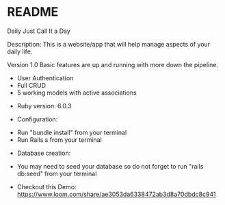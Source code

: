 # README

Daily 
Just Call It a Day

Description:
This is a website/app that will help manage aspects of your daily life.

Version 1.0 Basic features are up and running with more down the pipeline.
- User Authentication
- Full CRUD
- 5 working models with active associations

* Ruby version: 6.0.3

* Configuration: 
- Run "bundle install" from your terminal
- Run Rails s from your terminal
  

* Database creation:
- You may need to seed your database so do not forget to run "rails db:seed" from your terminal

* Checkout this Demo: https://www.loom.com/share/ae3053da6338472ab3d8a70dbdc8c941
